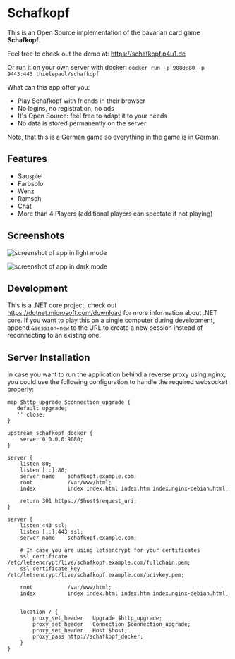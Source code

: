 # Schafkopf
This is an Open Source implementation of the bavarian card game **Schafkopf**.

Feel free to check out the demo at: https://schafkopf.p4u1.de

Or run it on your own server with docker: `docker run -p 9080:80 -p 9443:443 thielepaul/schafkopf`

What can this app offer you:
* Play Schafkopf with friends in their browser
* No logins, no registration, no ads
* It's Open Source: feel free to adapt it to your needs
* No data is stored permanently on the server

Note, that this is a German game so everything in the game is in German.

## Features
* Sauspiel
* Farbsolo
* Wenz
* Ramsch
* Chat
* More than 4 Players (additional players can spectate if not playing)

## Screenshots

![screenshot of app in light mode](screenshots/light.png "Light Mode")

![screenshot of app in dark mode](screenshots/dark.png "Dark Mode")

## Development
This is a .NET core project, check out https://dotnet.microsoft.com/download for more information about .NET core.
If you want to play this on a single computer during development, append `&session=new` to the URL to create a new session instead of reconnecting to an existing one.

## Server Installation
In case you want to run the application behind a reverse proxy using nginx, you could use the following configuration to handle the required websocket properly:
```
map $http_upgrade $connection_upgrade {
   default upgrade;
   '' close;
}

upstream schafkopf_docker {
    server 0.0.0.0:9080;
}

server {
    listen 80;
    listen [::]:80;
    server_name    schafkopf.example.com;
    root           /var/www/html;
    index          index index.html index.htm index.nginx-debian.html;

    return 301 https://$host$request_uri;
}

server {
    listen 443 ssl;
    listen [::]:443 ssl;
    server_name    schafkopf.example.com;
    
    # In case you are using letsencrypt for your certificates
    ssl_certificate    /etc/letsencrypt/live/schafkopf.example.com/fullchain.pem;
    ssl_certificate_key    /etc/letsencrypt/live/schafkopf.example.com/privkey.pem;

    root           /var/www/html;
    index          index index.html index.htm index.nginx-debian.html;


    location / {
        proxy_set_header   Upgrade $http_upgrade;
        proxy_set_header   Connection $connection_upgrade;
        proxy_set_header   Host $host;
        proxy_pass http://schafkopf_docker;
    }
}
```
